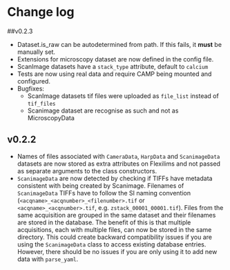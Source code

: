 # Change log

##v0.2.3

- Dataset.is_raw can be autodetermined from path. If this fails, it **must** be 
  manually set.
- Extensions for microscopy dataset are now defined in the config file.
- ScanImage datasets have a `stack_type` attribute, default to `calcium`
- Tests are now using real data and require CAMP being mounted and configured.
- Bugfixes:
  - ScanImage datasets tif files were uploaded as `file_list` instead of `tif_files`
  - Scanimage dataset are recognise as such and not as MicroscopyData

## v0.2.2

- Names of files associated with `CameraData`, `HarpData` and `ScanimageData` datasets are now stored as extra attributes on Flexilims and not passed as separate arguments to the class constructors.
- `ScanimageData` are now detected by checking if TIFFs have metadata consistent with being created by Scanimage. Filenames of `ScanimageData` TIFFs have to follow the SI naming convention (`<acqname>_<acqnumber>_<filenumber>.tif` or `<acqname>_<acqnumber>.tif`, e.g. `zstack_00001_00001.tif`). Files from the same acquisition are grouped in the same dataset and their filenames are stored in the database. The benefit of this is that multiple acquisitions, each with multiple files, can now be stored in the same directory. This could create backward compatibility issues if you are using the `ScanimageData` class to access existing database entries. However, there should be no issues if you are only using it to add new data with `parse_yaml`.
